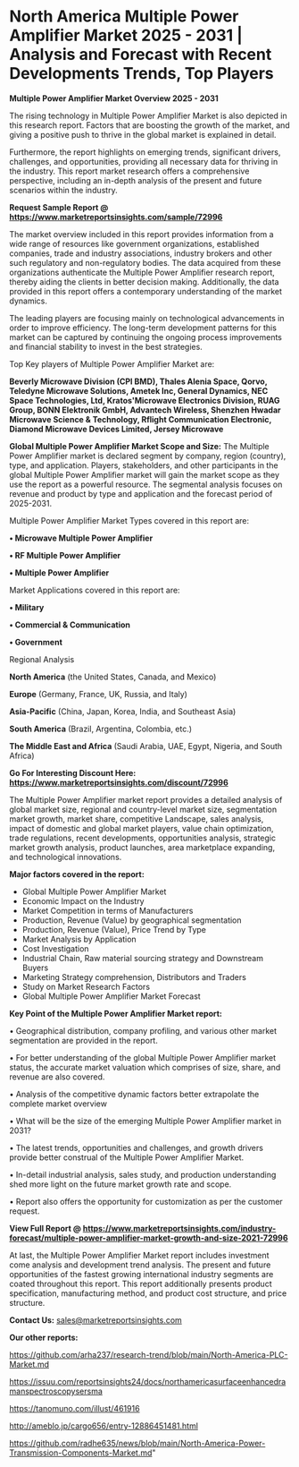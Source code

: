 # North America Multiple Power Amplifier Market 2025 - 2031 | Analysis and Forecast with Recent Developments Trends, Top Players

<Strong> Multiple Power Amplifier Market Overview 2025 - 2031</strong>

The rising technology in Multiple Power Amplifier Market is also depicted in this research report. Factors that are boosting the growth of the market, and giving a positive push to thrive in the global market is explained in detail.

Furthermore, the report highlights on emerging trends, significant drivers, challenges, and opportunities, providing all necessary data for thriving in the industry. This report market research offers a comprehensive perspective, including an in-depth analysis of the present and future scenarios within the industry.

<strong>Request Sample Report @ <a href=https://www.marketreportsinsights.com/sample/72996>https://www.marketreportsinsights.com/sample/72996</a></strong>

The market overview included in this report provides information from a wide range of resources like government organizations, established companies, trade and industry associations, industry brokers and other such regulatory and non-regulatory bodies. The data acquired from these organizations authenticate the Multiple Power Amplifier research report, thereby aiding the clients in better decision making. Additionally, the data provided in this report offers a contemporary understanding of the market dynamics.

The leading players are focusing mainly on technological advancements in order to improve efficiency. The long-term development patterns for this market can be captured by continuing the ongoing process improvements and financial stability to invest in the best strategies.

Top Key players of Multiple Power Amplifier Market are:

<strong>Beverly Microwave Division (CPI BMD), Thales Alenia Space, Qorvo, Teledyne Microwave Solutions, Ametek Inc, General Dynamics, NEC Space Technologies, Ltd, Kratos&#39;Microwave Electronics Division, RUAG Group, BONN Elektronik GmbH, Advantech Wireless, Shenzhen Hwadar Microwave Science & Technology, Rflight Communication Electronic, Diamond Microwave Devices Limited, Jersey Microwave</strong>

<strong><b>Global Multiple Power Amplifier Market Scope and Size:</b></strong>
The Multiple Power Amplifier market is declared segment by company, region (country), type, and application. Players, stakeholders, and other participants in the global Multiple Power Amplifier market will gain the market scope as they use the report as a powerful resource. The segmental analysis focuses on revenue and product by type and application and the forecast period of 2025-2031.

Multiple Power Amplifier Market Types covered in this report are:

<strong>• Microwave Multiple Power Amplifier

• RF Multiple Power Amplifier

• Multiple Power Amplifier</strong>

Market Applications covered in this report are:

<strong>• Military

• Commercial & Communication

• Government</strong> 

Regional Analysis

<strong>North America</strong> (the United States, Canada, and Mexico)

<strong>Europe</strong> (Germany, France, UK, Russia, and Italy)

<strong>Asia-Pacific</strong> (China, Japan, Korea, India, and Southeast Asia)

<strong>South America</strong> (Brazil, Argentina, Colombia, etc.)

<strong>The Middle East and Africa</strong> (Saudi Arabia, UAE, Egypt, Nigeria, and South Africa)

<strong>Go For Interesting Discount Here: <a href=https://www.marketreportsinsights.com/discount/72996>https://www.marketreportsinsights.com/discount/72996</a></strong>

The Multiple Power Amplifier market report provides a detailed analysis of global market size, regional and country-level market size, segmentation market growth, market share, competitive Landscape, sales analysis, impact of domestic and global market players, value chain optimization, trade regulations, recent developments, opportunities analysis, strategic market growth analysis, product launches, area marketplace expanding, and technological innovations.

<strong><b>Major factors covered in the report:</b></strong>
<ul>
  <li>Global Multiple Power Amplifier Market </li>
  <li>Economic Impact on the Industry</li>
  <li>Market Competition in terms of Manufacturers</li>
  <li>Production, Revenue (Value) by geographical segmentation</li>
  <li>Production, Revenue (Value), Price Trend by Type</li>
  <li>Market Analysis by Application</li>
  <li>Cost Investigation</li>
  <li>Industrial Chain, Raw material sourcing strategy and Downstream Buyers</li>
  <li>Marketing Strategy comprehension, Distributors and Traders</li>
  <li>Study on Market Research Factors</li>
  <li>Global Multiple Power Amplifier Market Forecast</li>
</ul>

<strong><b>Key Point of the Multiple Power Amplifier Market report:</b></strong>

• Geographical distribution, company profiling, and various other market segmentation are provided in the report.

• For better understanding of the global Multiple Power Amplifier market status, the accurate market valuation which comprises of size, share, and revenue are also covered.

• Analysis of the competitive dynamic factors better extrapolate the complete market overview

• What will be the size of the emerging Multiple Power Amplifier market in 2031?

• The latest trends, opportunities and challenges, and growth drivers provide better construal of the Multiple Power Amplifier Market.

• In-detail industrial analysis, sales study, and production understanding shed more light on the future market growth rate and scope.

• Report also offers the opportunity for customization as per the customer request.

<strong><b>View Full Report @ <a href=https://www.marketreportsinsights.com/industry-forecast/multiple-power-amplifier-market-growth-and-size-2021-72996>https://www.marketreportsinsights.com/industry-forecast/multiple-power-amplifier-market-growth-and-size-2021-72996</a></b></strong>


At last, the Multiple Power Amplifier Market report includes investment come analysis and development trend analysis. The present and future opportunities of the fastest growing international industry segments are coated throughout this report. This report additionally presents product specification, manufacturing method, and product cost structure, and price structure.

<strong>Contact Us:</strong>
sales@marketreportsinsights.com

<strong>Our other reports:</strong>

<a href=https://github.com/arha237/research-trend/blob/main/North-America-PLC-Market.md>https://github.com/arha237/research-trend/blob/main/North-America-PLC-Market.md</a>

<a href=https://issuu.com/reportsinsights24/docs/northamericasurfaceenhancedramanspectroscopysersma>https://issuu.com/reportsinsights24/docs/northamericasurfaceenhancedramanspectroscopysersma</a>

<a href=https://tanomuno.com/illust/461916>https://tanomuno.com/illust/461916</a>

<a href=http://ameblo.jp/cargo656/entry-12886451481.html>http://ameblo.jp/cargo656/entry-12886451481.html</a>

<a href=https://github.com/radhe635/news/blob/main/North-America-Power-Transmission-Components-Market.md>https://github.com/radhe635/news/blob/main/North-America-Power-Transmission-Components-Market.md</a>"
